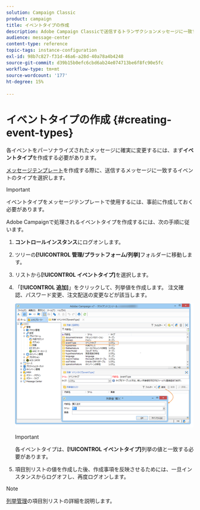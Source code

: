 ```yaml
---
solution: Campaign Classic
product: campaign
title: イベントタイプの作成
description: Adobe Campaign Classicで送信するトランザクションメッセージに一致するイベントタイプを作成する方法を説明します。
audience: message-center
content-type: reference
topic-tags: instance-configuration
exl-id: 98b7c827-f31d-46a6-a28d-40a78a4b4248
source-git-commit: d39b15b0efc6cbd6ab24e074713be6f8fc90e5fc
workflow-type: tm+mt
source-wordcount: '177'
ht-degree: 15%

---
```


# イベントタイプの作成 {#creating-event-types}

各イベントをパーソナライズされたメッセージに確実に変更するには、まず&#x200B;**イベントタイプ**&#x200B;を作成する必要があります。

[メッセージテンプレート](../../message-center/using/creating-the-message-template.md)を作成する際に、送信するメッセージに一致するイベントのタイプを選択します。

>[!IMPORTANT]
>
>イベントタイプをメッセージテンプレートで使用するには、事前に作成しておく必要があります。

Adobe Campaignで処理されるイベントタイプを作成するには、次の手順に従います。

1. **コントロールインスタンス**&#x200B;にログオンします。

1. ツリーの&#x200B;**[!UICONTROL 管理/プラットフォーム/列挙]**&#x200B;フォルダーに移動します。

1. リストから&#x200B;**[!UICONTROL イベントタイプ]**&#x200B;を選択します。

1. 「**[!UICONTROL 追加]**」をクリックして、列挙値を作成します。 注文確認、パスワード変更、注文配送の変更などが該当します。

   ![](assets/messagecenter_eventtype_enum_001.png)

   >[!IMPORTANT]
   >
   >各イベントタイプは、**[!UICONTROL イベントタイプ]**&#x200B;列挙の値と一致する必要があります。

1. 項目別リストの値を作成した後、作成事項を反映させるためには、一旦インスタンスからログオフし、再度ログオンします。

>[!NOTE]
>
>[列挙管理](../../platform/using/managing-enumerations.md)の項目別リストの詳細を説明します。


